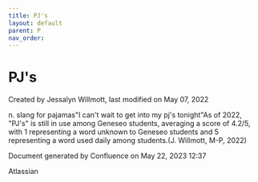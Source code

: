 ```yaml
---
title: PJ's
layout: default
parent: P
nav_order:
---
```


# PJ's

Created by  Jessalyn Willmott, last modified on May 07, 2022

n. slang for pajamas&quot;I can't wait to get into my pj's tonight&quot;As of 2022, &quot;PJ's&quot; is still in use among Geneseo students, averaging a score of 4.2/5, with 1 representing a word unknown to Geneseo students and 5 representing a word used daily among students.(J. Willmott, M-P, 2022)

Document generated by Confluence on May 22, 2023 12:37

Atlassian
